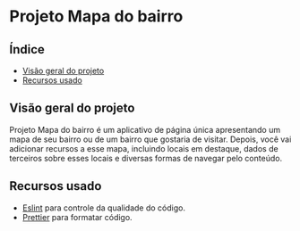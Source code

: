 # Projeto Mapa do bairro

## Índice

-   [Visão geral do projeto](#visão-geral-do-projeto)
-   [Recursos usado](#recursos-usado)

## Visão geral do projeto

Projeto Mapa do bairro é um aplicativo de página única apresentando um mapa de seu bairro ou de um bairro que gostaria de visitar. Depois, você vai adicionar recursos a esse mapa, incluindo locais em destaque, dados de terceiros sobre esses locais e diversas formas de navegar pelo conteúdo.

## Recursos usado

-   [Eslint](https://eslint.org/) para controle da qualidade do código.
-   [Prettier](https://prettier.io/) para formatar código.
